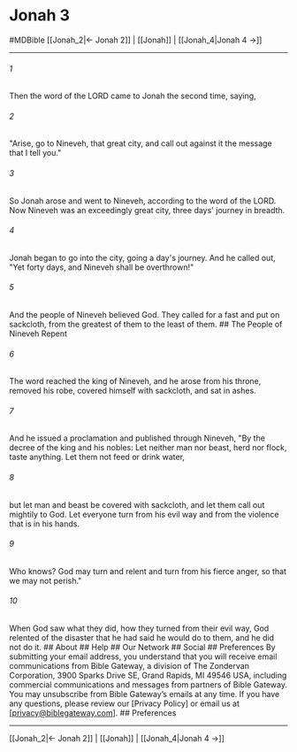 # Jonah 3
#MDBible
[[Jonah_2|← Jonah 2]] | [[Jonah]] | [[Jonah_4|Jonah 4 →]]

***






###### 1 


Then the word of the LORD came to Jonah the second time, saying, 





###### 2 


"Arise, go to Nineveh, that great city, and call out against it the message that I tell you." 





###### 3 


So Jonah arose and went to Nineveh, according to the word of the LORD. Now Nineveh was an exceedingly great city, three days' journey in breadth. 





###### 4 


Jonah began to go into the city, going a day's journey. And he called out, "Yet forty days, and Nineveh shall be overthrown!" 





###### 5 


And the people of Nineveh believed God. They called for a fast and put on sackcloth, from the greatest of them to the least of them. ## The People of Nineveh Repent 





###### 6 


The word reached the king of Nineveh, and he arose from his throne, removed his robe, covered himself with sackcloth, and sat in ashes. 





###### 7 


And he issued a proclamation and published through Nineveh, "By the decree of the king and his nobles: Let neither man nor beast, herd nor flock, taste anything. Let them not feed or drink water, 





###### 8 


but let man and beast be covered with sackcloth, and let them call out mightily to God. Let everyone turn from his evil way and from the violence that is in his hands. 





###### 9 


Who knows? God may turn and relent and turn from his fierce anger, so that we may not perish." 





###### 10 


When God saw what they did, how they turned from their evil way, God relented of the disaster that he had said he would do to them, and he did not do it. ## About ## Help ## Our Network ## Social ## Preferences By submitting your email address, you understand that you will receive email communications from Bible Gateway, a division of The Zondervan Corporation, 3900 Sparks Drive SE, Grand Rapids, MI 49546 USA, including commercial communications and messages from partners of Bible Gateway. You may unsubscribe from Bible Gateway&rsquo;s emails at any time. If you have any questions, please review our [Privacy Policy] or email us at [privacy@biblegateway.com]. ## Preferences

***

[[Jonah_2|← Jonah 2]] | [[Jonah]] | [[Jonah_4|Jonah 4 →]]
